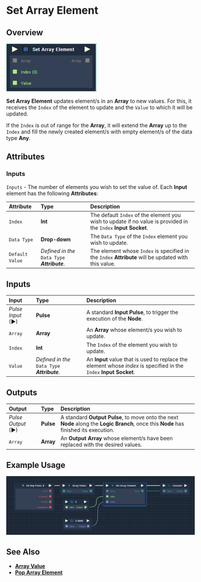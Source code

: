 # Set Array Element

## Overview

![The Set Array Element Node.](../../.gitbook/assets/set-array-element.PNG)

**Set Array Element** updates element/s in an **Array** to new values. For this, it receives the `Index` of the element to update and the `Value` to which it will be updated.

If the `Index` is out of range for the **Array**, it will extend the **Array** up to the `Index` and fill the newly created element/s with empty element/s of the data type **Any**.

## Attributes

### Inputs

`Inputs` - The number of elements you wish to set the value of. Each **Input** element has the following **Attributes**:

| Attribute | Type | Description |
| :--- | :--- | :--- |
| `Index` | **Int** | The default `Index` of the element you wish to update if no value is provided in the `Index` **Input** **Socket**. |
| `Data Type` | **Drop-down** | The `Data Type` of the `Index` element you wish to update. |
| `Default Value` | _Defined in the_ `Data Type` _**Attribute**_. | The element whose `Index` is specified in the `Index` **Attribute** will be updated with this value. |

## Inputs

| Input | Type | Description |
| :--- | :--- | :--- |
| _Pulse Input_ \(►\) | **Pulse** | A standard **Input Pulse**, to trigger the execution of the **Node**. |
| `Array` | **Array** | An **Array** whose element/s you wish to update. |
| `Index` | **Int** | The `Index` of the element you wish to update. |
| `Value` | _Defined in the_ `Data Type` _**Attribute**_. | An **Input** value that is used to replace the element whose _index_ is specified in the `Index` **Input** **Socket**. |

## Outputs

| Output | Type | Description |
| :--- | :--- | :--- |
| _Pulse Output_ \(►\) | **Pulse** | A standard **Output Pulse**, to move onto the next **Node** along the **Logic Branch**, once this **Node** has finished its execution. |
| `Array` | **Array** | An **Output** **Array** whose element/s have been replaced with the desired values. |


## Example Usage

![The Set Array Element Node Usage.](../../.gitbook/assets/set-array-usage.png)

## See Also

* [**Array Value**](array-value.md)
* [**Pop Array Element**](pop-array-element.md)

